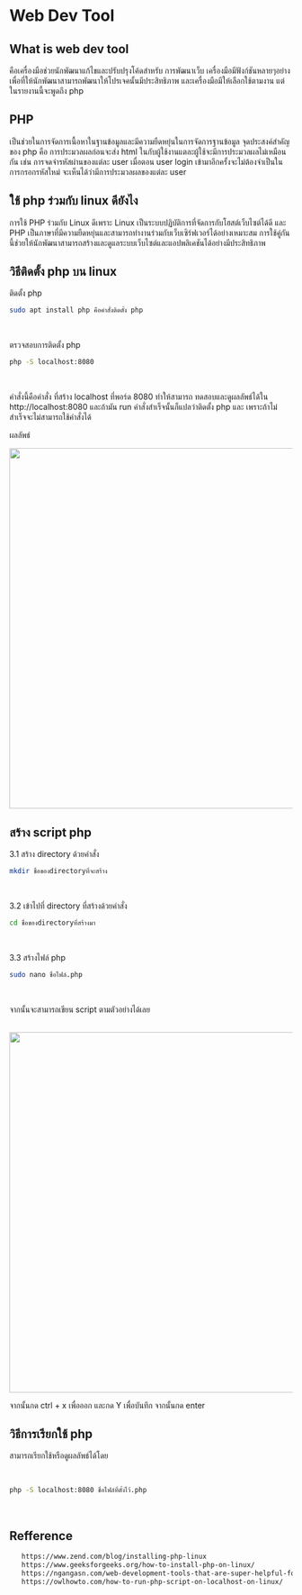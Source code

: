 
# Web Dev Tool

## What is web dev tool<br>

คือเครื่องมือช่วยนักพัฒนาแก้ไขและปรับปรุงโค้ดสำหรับ
การพัฒนาเว็บ เครื่องมือมีฟังก์ชันหลายๆอย่างเพื่อที่ให้นักพัฒนาสามารถพัฒนาให้โปรเจคนั้นมีประสิทธิภาพ และเครื่องมือมีให้เลือกใช้ตามงาน แต่ในรายงานนี้จะพูดถึง php

## PHP<br>
	
เป็นช่วยในการจัดการเนื้อหาในฐานข้อมูลและมีความยืดหยุ่นในการจัดการฐานข้อมูล จุดประสงค์สำคัญของ php คือ การประมวลผลก่อนจะส่ง html ในกับผู้ใช้งานแตละผู้ใช้จะมีการประมวลผลไม่เหมือนกัน เช่น การจดจำรหัสผ่านของแต่ละ user เมื่อตอน user login เข้ามาอีกครั้งจะไม่ต้องจำเป็นในการกรอกรหัสใหม่ จะเห็นได้ว่ามีการประมวลผลของแต่ละ user


## ใช้ php ร่วมกับ linux ดียังไง

การใช้ PHP ร่วมกับ Linux ดีเพราะ Linux เป็นระบบปฏิบัติการที่จัดการกับโฮสต์เว็บไซต์ได้ดี และ PHP เป็นภาษาที่มีความยืดหยุ่นและสามารถทำงานร่วมกับเว็บเซิร์ฟเวอร์ได้อย่างเหมาะสม การใช้คู่กันนี้ช่วยให้นักพัฒนาสามารถสร้างและดูแลระบบเว็บไซต์และแอปพลิเคชันได้อย่างมีประสิทธิภาพ




## วิธีติดตั้ง php บน linux

ติดตั้ง php
 <br>

   ```bash
   sudo apt install php คือคำสั่งติดตั้ง php
   ```
   <br>

ตรวจสอบการติดตั้ง php
 <br>

   ```bash
   php -S localhost:8080
   ```
   <br>

คำสั่งนี้คือคำสั่ง ที่สร้าง localhost ที่พอร์ด 8080 ทำให้สามารถ ทดสอบและดูผลลัพธ์ได้ใน http://localhost:8080 และถ้ามัน run คำสั่งสำเร็จนั้นก็แปลว่าติดตั้ง php และ เพราะถ้าไม่สำเร็จจะไม่สามารถใช้คำสั่งได้ 

ผลลัพธ์
<br>
   
   <img src='https://owlhowto.com/content/images/2023/06/php-server-started.png?ezimgfmt=ng:webp/ngcb2' width='1280' height='640'>

<br>

## สร้าง script php

3.1 สร้าง directory ด้วยคำสั่ง
   <br>

   ```bash
   mkdir ชื่อของdirectoryที่จะสร้าง
   ```
   <br>
   
3.2  เข้าไปที่ directory ที่สร้างด้วยคำสั่ง
 <br>

   ```bash
   cd ชื่อของdirectoryที่สร้างมา
   ```
   <br>

3.3 สร้างไฟล์ php
 <br>

   ```bash
   sudo nano ชื่อไฟล์.php
   ```
   <br>

จากนั้นจะสามารถเขียน script ตามตัวอย่างได้เลย

<br>
   
   <img src='https://owlhowto.com/content/images/2023/06/app-php-code-1.png?ezimgfmt=ng:webp/ngcb2' width='1280' height='640'>

<br>		

จากนั้นกด ctrl + x เพื่อออก และกด Y เพื่อบันทึก จากนั้นกด enter


## วิธีการเรียกใช้ php

สามารถเรียกใช้หรือดูผลลัพธ์ได้โดย

<br>

   ```bash
   php -S localhost:8080 ชื่อไฟล์ที่ตั้งไว้.php
   ```
   <br>

## Refference
```bash
   https://www.zend.com/blog/installing-php-linux
   https://www.geeksforgeeks.org/how-to-install-php-on-linux/
   https://ngangasn.com/web-development-tools-that-are-super-helpful-for-linux-web-developers/?expand_article=1
   https://owlhowto.com/how-to-run-php-script-on-localhost-on-linux/
   ```
   <br>
  

